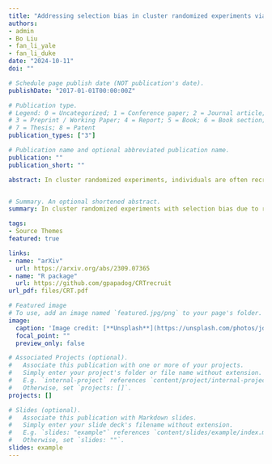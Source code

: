 ```yaml
---
title: "Addressing selection bias in cluster randomized experiments via weighting"
authors:
- admin
- Bo Liu
- fan_li_yale
- fan_li_duke
date: "2024-10-11"
doi: ""

# Schedule page publish date (NOT publication's date).
publishDate: "2017-01-01T00:00:00Z"

# Publication type.
# Legend: 0 = Uncategorized; 1 = Conference paper; 2 = Journal article;
# 3 = Preprint / Working Paper; 4 = Report; 5 = Book; 6 = Book section;
# 7 = Thesis; 8 = Patent
publication_types: ["3"]

# Publication name and optional abbreviated publication name.
publication: ""
publication_short: ""

abstract: In cluster randomized experiments, individuals are often recruited after the cluster treatment assignment, and data are typically only available for the recruited sample. Post-randomization recruitment can lead to selection bias, inducing systematic differences between the overall and the recruited populations, and between the recruited intervention and control arms. In this setting, we define causal estimands for the overall and the recruited populations. We prove, under the assumption of ignorable recruitment, that the average treatment effect on the recruited population can be consistently estimated from the recruited sample using inverse probability weighting. Generally we cannot identify the average treatment effect on the overall population. Nonetheless, we show, via a principal stratification formulation, that one can use weighting of the recruited sample to identify treatment effects on two meaningful subpopulations of the overall population, individuals who would be recruited into the study regardless of the assignment, and individuals who would be recruited into the study under treatment but not under control. We develop an estimation strategy and a sensitivity analysis approach for checking the ignorable recruitment assumption. The proposed methods are applied to the ARTEMIS cluster randomized trial, where removing co-payment barriers increases the persistence of P2Y12 inhibitor among the always-recruited population.


# Summary. An optional shortened abstract.
summary: In cluster randomized experiments with selection bias due to recruitment, data are often only available on those that were recruited. Based on a principal stratification framework, we show that causal effects on the overall population are identifiable based on the recruited sample only.

tags:
- Source Themes
featured: true

links:
- name: "arXiv"
  url: https://arxiv.org/abs/2309.07365
- name: "R package"
  url: https://github.com/gpapadog/CRTrecruit
url_pdf: files/CRT.pdf

# Featured image
# To use, add an image named `featured.jpg/png` to your page's folder. 
image:
  caption: 'Image credit: [**Unsplash**](https://unsplash.com/photos/jdD8gXaTZsc)'
  focal_point: ""
  preview_only: false

# Associated Projects (optional).
#   Associate this publication with one or more of your projects.
#   Simply enter your project's folder or file name without extension.
#   E.g. `internal-project` references `content/project/internal-project/index.md`.
#   Otherwise, set `projects: []`.
projects: []

# Slides (optional).
#   Associate this publication with Markdown slides.
#   Simply enter your slide deck's filename without extension.
#   E.g. `slides: "example"` references `content/slides/example/index.md`.
#   Otherwise, set `slides: ""`.
slides: example
---
```


